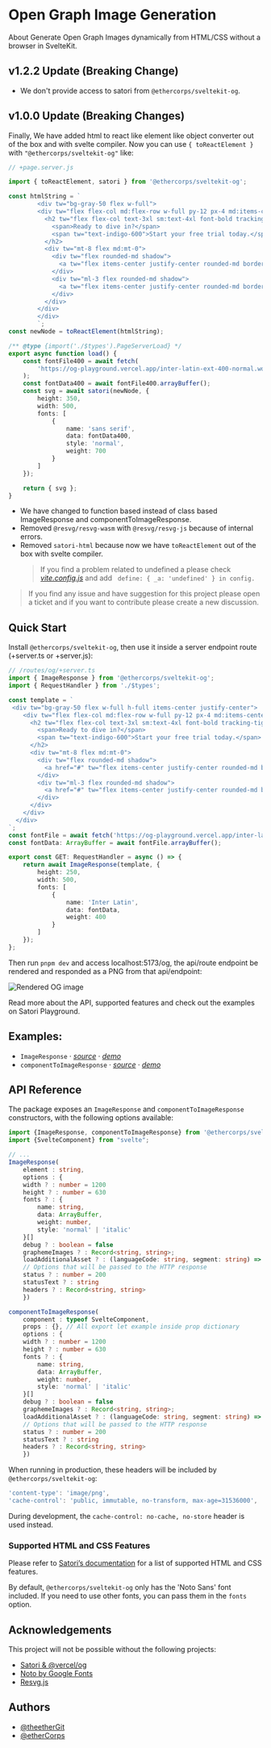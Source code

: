 # Open Graph Image Generation

About
Generate Open Graph Images dynamically from HTML/CSS without a browser in SvelteKit.

## v1.2.2 Update (Breaking Change)

- We don't provide access to satori from `@ethercorps/sveltekit-og`.

## v1.0.0 Update (Breaking Changes)

Finally, We have added html to react like element like object converter out of the box and with svelte compiler.
Now you can use `{ toReactElement }` with `"@ethercorps/sveltekit-og"` like:

```typescript
// +page.server.js

import { toReactElement, satori } from '@ethercorps/sveltekit-og';

const htmlString = `
        <div tw="bg-gray-50 flex w-full">
        <div tw="flex flex-col md:flex-row w-full py-12 px-4 md:items-center justify-between p-8">
          <h2 tw="flex flex-col text-3xl sm:text-4xl font-bold tracking-tight text-gray-900 text-left">
            <span>Ready to dive in?</span>
            <span tw="text-indigo-600">Start your free trial today.</span>
          </h2>
          <div tw="mt-8 flex md:mt-0">
            <div tw="flex rounded-md shadow">
              <a tw="flex items-center justify-center rounded-md border border-transparent bg-indigo-600 px-5 py-3 text-base font-medium text-white">Get started</a>
            </div>
            <div tw="ml-3 flex rounded-md shadow">
              <a tw="flex items-center justify-center rounded-md border border-transparent bg-white px-5 py-3 text-base font-medium text-indigo-600">Learn more</a>
            </div>
          </div>
        </div>
        </div>
        `;
const newNode = toReactElement(htmlString);

/** @type {import('./$types').PageServerLoad} */
export async function load() {
	const fontFile400 = await fetch(
		'https://og-playground.vercel.app/inter-latin-ext-400-normal.woff'
	);
	const fontData400 = await fontFile400.arrayBuffer();
	const svg = await satori(newNode, {
		height: 350,
		width: 500,
		fonts: [
			{
				name: 'sans serif',
				data: fontData400,
				style: 'normal',
				weight: 700
			}
		]
	});

	return { svg };
}
```

- We have changed to function based instead of class based ImageResponse and componentToImageResponse.
- Removed `@resvg/resvg-wasm` with `@resvg/resvg-js` because of internal errors.
- Removed `satori-html` because now we have `toReactElement` out of the box with svelte compiler.
  > If you find a problem related to undefined a please check [_vite.config.js_](/vite.config.ts) and add ` define: { _a: 'undefined' } in config.`

> If you find any issue and have suggestion for this project please open a ticket and if you want to contribute please create a new discussion.

## Quick Start

Install `@ethercorps/sveltekit-og`, then use it inside a server endpoint route (+server.ts or +server.js):

```typescript
// /routes/og/+server.ts
import { ImageResponse } from '@ethercorps/sveltekit-og';
import { RequestHandler } from './$types';

const template = `
 <div tw="bg-gray-50 flex w-full h-full items-center justify-center">
    <div tw="flex flex-col md:flex-row w-full py-12 px-4 md:items-center justify-between p-8">
      <h2 tw="flex flex-col text-3xl sm:text-4xl font-bold tracking-tight text-gray-900 text-left">
        <span>Ready to dive in?</span>
        <span tw="text-indigo-600">Start your free trial today.</span>
      </h2>
      <div tw="mt-8 flex md:mt-0">
        <div tw="flex rounded-md shadow">
          <a href="#" tw="flex items-center justify-center rounded-md border border-transparent bg-indigo-600 px-5 py-3 text-base font-medium text-white">Get started</a>
        </div>
        <div tw="ml-3 flex rounded-md shadow">
          <a href="#" tw="flex items-center justify-center rounded-md border border-transparent bg-white px-5 py-3 text-base font-medium text-indigo-600">Learn more</a>
        </div>
      </div>
    </div>
  </div>
`;
const fontFile = await fetch('https://og-playground.vercel.app/inter-latin-ext-400-normal.woff');
const fontData: ArrayBuffer = await fontFile.arrayBuffer();

export const GET: RequestHandler = async () => {
	return await ImageResponse(template, {
		height: 250,
		width: 500,
		fonts: [
			{
				name: 'Inter Latin',
				data: fontData,
				weight: 400
			}
		]
	});
};
```

Then run `pnpm dev` and access localhost:5173/og, the api/route endpoint be rendered and responded as a PNG from that api/endpoint:

![Rendered OG image](static/demo.png)

Read more about the API, supported features and check out the examples on Satori Playground.

## Examples:

- `ImageResponse` · [_source_](/src/routes/new/+server.ts) · [_demo_](https://sveltekit-og-five.vercel.app/new)
- `componentToImageResponse` · [_source_](/src/routes/component-og/) · [_demo_](https://sveltekit-og-five.vercel.app/component-og)

## API Reference

The package exposes an `ImageResponse` and `componentToImageResponse` constructors, with the following options available:

```typescript
import {ImageResponse, componentToImageResponse} from '@ethercorps/sveltekit-og'
import {SvelteComponent} from "svelte";

// ...
ImageResponse(
    element : string,
    options : {
    width ? : number = 1200
    height ? : number = 630
    fonts ? : {
        name: string,
        data: ArrayBuffer,
        weight: number,
        style: 'normal' | 'italic'
    }[]
    debug ? : boolean = false
    graphemeImages ? : Record<string, string>;
    loadAdditionalAsset ? : (languageCode: string, segment: string) => Promise<SatoriOptions["fonts"] | string | undefined>;
    // Options that will be passed to the HTTP response
    status ? : number = 200
    statusText ? : string
    headers ? : Record<string, string>
    })

componentToImageResponse(
    component : typeof SvelteComponent,
    props : {}, // All export let example inside prop dictionary
    options : {
    width ? : number = 1200
    height ? : number = 630
    fonts ? : {
        name: string,
        data: ArrayBuffer,
        weight: number,
        style: 'normal' | 'italic'
    }[]
    debug ? : boolean = false
    graphemeImages ? : Record<string, string>;
    loadAdditionalAsset ? : (languageCode: string, segment: string) => Promise<SatoriOptions["fonts"] | string | undefined>;
    // Options that will be passed to the HTTP response
    status ? : number = 200
    statusText ? : string
    headers ? : Record<string, string>
    })
```

When running in production, these headers will be included by `@ethercorps/sveltekit-og`:

```typescript
'content-type': 'image/png',
'cache-control': 'public, immutable, no-transform, max-age=31536000',
```

During development, the `cache-control: no-cache, no-store` header is used instead.

### Supported HTML and CSS Features

Please refer to [Satori’s documentation](https://github.com/vercel/satori#documentation) for a list of supported HTML and CSS features.

By default, `@ethercorps/sveltekit-og` only has the 'Noto Sans' font included. If you need to use other fonts, you can pass them in the `fonts` option.

## Acknowledgements

This project will not be possible without the following projects:

- [Satori & @vercel/og](https://github.com/vercel/satori)
- [Noto by Google Fonts](https://fonts.google.com/noto)
- [Resvg.js](https://github.com/yisibl/resvg-js)

## Authors

- [@theetherGit](https://www.github.com/theetherGit)
- [@etherCorps](https://www.github.com/etherCorps)

